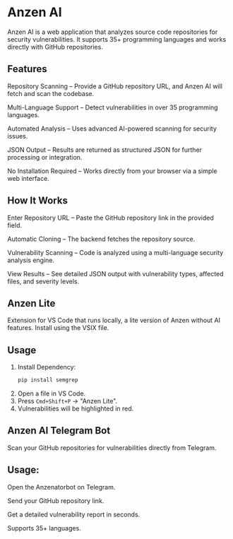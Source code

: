 # Anzen AI

Anzen AI is a web application that analyzes source code repositories for security vulnerabilities.
It supports 35+ programming languages and works directly with GitHub repositories.

## Features

Repository Scanning – Provide a GitHub repository URL, and Anzen AI will fetch and scan the codebase.

Multi-Language Support – Detect vulnerabilities in over 35 programming languages.

Automated Analysis – Uses advanced AI-powered scanning for security issues.

JSON Output – Results are returned as structured JSON for further processing or integration.

No Installation Required – Works directly from your browser via a simple web interface.

## How It Works

Enter Repository URL – Paste the GitHub repository link in the provided field.

Automatic Cloning – The backend fetches the repository source.

Vulnerability Scanning – Code is analyzed using a multi-language security analysis engine.

View Results – See detailed JSON output with vulnerability types, affected files, and severity levels.

## Anzen Lite

Extension for VS Code that runs locally, a lite version of Anzen without AI features. Install using the VSIX file.

## Usage
1. Install Dependency:
   ```bash
   pip install semgrep
   ```
2. Open a file in VS Code.
3. Press `Cmd+Shift+P` → "Anzen Lite".
4. Vulnerabilities will be highlighted in red.

## Anzen AI Telegram Bot

Scan your GitHub repositories for vulnerabilities directly from Telegram.

## Usage:

Open the Anzenatorbot on Telegram.

Send your GitHub repository link.

Get a detailed vulnerability report in seconds.

Supports 35+ languages.
